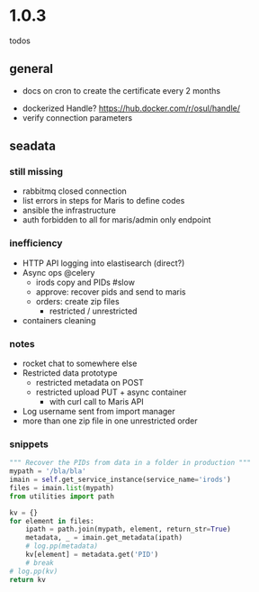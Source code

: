 
# 1.0.3

todos

## general

* docs on cron to create the certificate every 2 months
- dockerized Handle? https://hub.docker.com/r/osul/handle/
- verify connection parameters

## seadata

### still missing

- rabbitmq closed connection
- list errors in steps for Maris to define codes
- ansible the infrastructure
- auth forbidden to all for maris/admin only endpoint

### inefficiency

- HTTP API logging into elastisearch (direct?)
- Async ops @celery
    + irods copy and PIDs #slow
    + approve: recover pids and send to maris
    + orders: create zip files 
        * restricted / unrestricted
- containers cleaning

### notes

- rocket chat to somewhere else
- Restricted data prototype
    - restricted metadata on POST
    - restricted upload PUT + async container 
        + with curl call to Maris API
- Log username sent from import manager
- more than one zip file in one unrestricted order

### snippets

```python
""" Recover the PIDs from data in a folder in production """
mypath = '/bla/bla'
imain = self.get_service_instance(service_name='irods')
files = imain.list(mypath)
from utilities import path

kv = {}
for element in files:
    ipath = path.join(mypath, element, return_str=True)
    metadata, _ = imain.get_metadata(ipath)
    # log.pp(metadata)
    kv[element] = metadata.get('PID')
    # break
# log.pp(kv)
return kv
```

